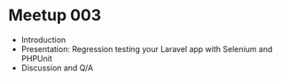 # Meetup 003
* Introduction
* Presentation: Regression testing your Laravel app with Selenium and PHPUnit
* Discussion and Q/A